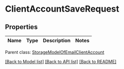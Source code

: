# ClientAccountSaveRequest

## Properties
Name | Type | Description | Notes
------------ | ------------- | ------------- | -------------

 Parent class: [StorageModelOfEmailClientAccount](StorageModelOfEmailClientAccount.md)

[[Back to Model list]](README.md#documentation-for-models) [[Back to API list]](README.md#documentation-for-api-endpoints) [[Back to README]](README.md)
